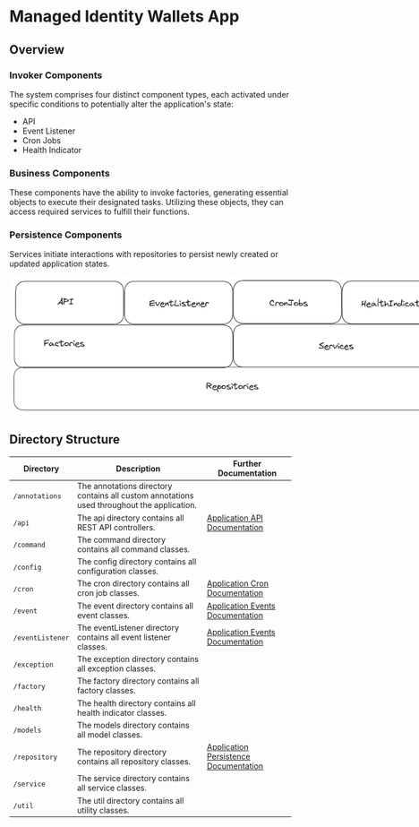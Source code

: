 # Managed Identity Wallets App

## Overview

### Invoker Components

The system comprises four distinct component types, each activated under specific conditions to potentially alter the
application's state:

- API
- Event Listener
- Cron Jobs
- Health Indicator

### Business Components

These components have the ability to invoke factories, generating essential objects to execute their designated tasks.
Utilizing these objects, they can access required services to fulfill their functions.

### Persistence Components

Services initiate interactions with repositories to persist newly created or updated application states.


<img src="../images/appDesign.png" alt="design.png" style="max-width: 800px">

## Directory Structure

| Directory        | Description                                                                                | Further Documentation                                                | 
|------------------|--------------------------------------------------------------------------------------------|----------------------------------------------------------------------|
| `/annotations`   | The annotations directory contains all custom annotations used throughout the application. |                                                                      |
| `/api`           | The api directory contains all REST API controllers.                                       | [Application API Documentation](./documentation/api)                 |
| `/command`       | The command directory contains all command classes.                                        |                                                                      |
| `/config`        | The config directory contains all configuration classes.                                   |                                                                      |
| `/cron`          | The cron directory contains all cron job classes.                                          | [Application Cron Documentation](./documentation/cron)               |
| `/event`         | The event directory contains all event classes.                                            | [Application Events Documentation](./documentation/events)           |
| `/eventListener` | The eventListener directory contains all event listener classes.                           | [Application Events Documentation](./documentation/events)           |
| `/exception`     | The exception directory contains all exception classes.                                    |                                                                      |
| `/factory`       | The factory directory contains all factory classes.                                        |                                                                      |
| `/health`        | The health directory contains all health indicator classes.                                |                                                                      |
| `/models`        | The models directory contains all model classes.                                           |                                                                      |
| `/repository`    | The repository directory contains all repository classes.                                  | [Application Persistence Documentation](./documentation/persistence) |
| `/service`       | The service directory contains all service classes.                                        |                                                                      |
| `/util`          | The util directory contains all utility classes.                                           |                                                                      |
